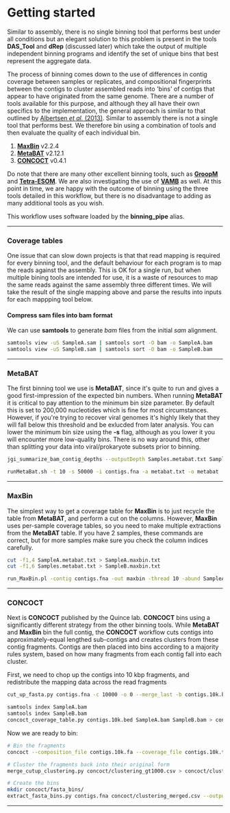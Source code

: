 # Getting started

Similar to assembly, there is no single binning tool that performs best under all conditions but an elegant solution to this problem is present in the tools **DAS_Tool** and **dRep** (discussed later) which take the output of multiple independent binning programs and identify the set of unique bins that best represent the aggregate data.

The process of binning comes down to the use of differences in contig coverage between samples or replicates, and compositional fingerprints between the contigs to cluster assembled reads into 'bins' of contigs that appear to have originated from the same genome. There are a number of tools available for this purpose, and although they all have their own specifics to the implementation, the general approach is similar to that outlined by [Albertsen *et al.* (2013)](https://www.ncbi.nlm.nih.gov/pubmed/23707974). Similar to assembly there is not a single tool that performs best. We therefore bin using a combination of tools and then evaluate the quality of each individual bin.

1. [**MaxBin**](https://sourceforge.net/projects/maxbin/) v2.2.4
1. [**MetaBAT**](https://bitbucket.org/berkeleylab/metabat/src/master/) v2.12.1
1. [**CONCOCT**](https://concoct.readthedocs.io/en/latest/) v0.4.1

Do note that there are many other excellent binning tools, such as [**GroopM**](http://ecogenomics.github.io/GroopM/) and [**Tetra-ESOM**](https://github.com/tetramerFreqs/Binning). We are also investigating the use of [**VAMB**](https://github.com/RasmussenLab/vamb) as well. At this point in time, we are happy with the outcome of binning using the three tools detailed in this workflow, but there is no disadvantage to adding as many additional tools as you wish.

This workflow uses software loaded by the **binning_pipe** alias.

----

### Coverage tables

One issue that can slow down projects is that that read mapping is required for every binning tool, and the default behaviour for each program is to map the reads against the assembly. This is OK for a single run, but when multiple bining tools are intended for use, it is a waste of resources to map the same reads against the same assembly three different times. We will take the result of the single mapping above and parse the results into inputs for each mappping tool below.

#### Compress sam files into bam format

We can use **samtools** to generate *bam* files from the initial *sam* alignment.

```bash
samtools view -uS SampleA.sam | samtools sort -O bam -o SampleA.bam
samtools view -uS SampleB.sam | samtools sort -O bam -o SampleB.bam
```

----

### MetaBAT

The first binning tool we use is **MetaBAT**, since it's quite to run and gives a good first-impression of the expected bin numbers. When running **MetaBAT** it is critical to pay attention to the minimum bin size parameter. By default this is set to 200,000 nucleotides which is fine for most circumstances. However, if you're trying to recover viral genomes it's highly likely that they will fall below this threshold and be exlucded from later analysis. You can lower the minimum bin size using the **-s** flag, although as you lower it you will encounter more low-quality bins. There is no way around this, other than splitting your data into viral/prokaryote subsets prior to binning.

```bash
jgi_summarize_bam_contig_depths --outputDepth Samples.metabat.txt SampleA.bam SampleB.bam

runMetaBat.sh -t 10 -s 50000 -i contigs.fna -a metabat.txt -o metabat
```

----

### MaxBin

The simplest way to get a coverage table for **MaxBin** is to just recycle the table from **MetaBAT**, and perform a cut on the columns. However, **MaxBin** uses per-sample coverage tables, so you need to make multiple extractions from the **MetaBAT** table. If you have 2 samples, these commands are correct, but for more samples make sure you check the column indices carefully.

```bash
cut -f1,4 SampleA.metabat.txt > SampleA.maxbin.txt
cut -f1,6 Samples.metabat.txt > SampleB.maxbin.txt

run_MaxBin.pl -contig contigs.fna -out maxbin -thread 10 -abund SampleA.maxbin.txt -abund2 SampleB.maxbin.txt
```

----

### CONCOCT

Next is **CONCOCT** published by the Quince lab. **CONCOCT** bins using a significantly different strategy from the other binning tools. While **MetaBAT** and **MaxBin** bin the full contig, the **CONCOCT** workflow cuts contigs into approximately-equal lengthed sub-contigs and creates clusters from these contig fragments. Contigs are then placed into bins according to a majority rules system, based on how many fragments from each contig fall into each cluster.

First, we need to chop up the contigs into 10 kbp fragments, and redistribute the mapping data across the read fragments

```bash
cut_up_fasta.py contigs.fna -c 10000 -o 0 --merge_last -b contigs.10k.bed > contigs.10k.fa

samtools index SampleA.bam
samtools index SampleB.bam
concoct_coverage_table.py contigs.10k.bed SampleA.bam SampleB.bam > contigs.10k.txt
```

Now we are ready to bin:

```bash
# Bin the fragments
concoct --composition_file contigs.10k.fa --coverage_file contigs.10k.txt -b concoct/

# Cluster the fragments back into their original form
merge_cutup_clustering.py concoct/clustering_gt1000.csv > concoct/clustering_merged.csv

# Create the bins
mkdir concoct/fasta_bins/
extract_fasta_bins.py contigs.fna concoct/clustering_merged.csv --output_path concoct/fasta_bins/
```

----